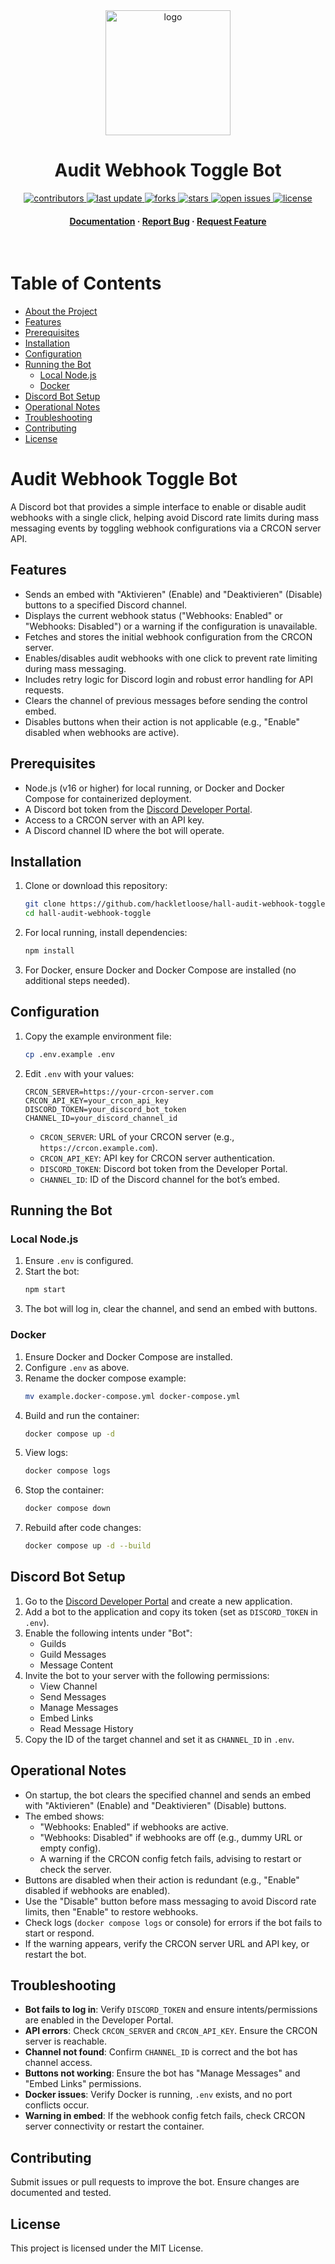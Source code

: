 <div align="center">

  <img src="https://i.imgur.com/nI8BZdQ.png" alt="logo" width="200" height="auto" />
  <h1>Audit Webhook Toggle Bot</h1>
  
<!-- Badges -->
<p>
  <a href="https://github.com/hackletloose/hall-audit-webhook-toggle/graphs/contributors">
    <img src="https://img.shields.io/github/contributors/hackletloose/hall-audit-webhook-toggle" alt="contributors" />
  </a>
  <a href="">
    <img src="https://img.shields.io/github/last-commit/hackletloose/hall-audit-webhook-toggle" alt="last update" />
  </a>
  <a href="https://github.com/hackletloose/hall-audit-webhook-toggle/network/members">
    <img src="https://img.shields.io/github/forks/hackletloose/hall-audit-webhook-toggle" alt="forks" />
  </a>
  <a href="https://github.com/hackletloose/hall-audit-webhook-toggle/stargazers">
    <img src="https://img.shields.io/github/stars/hackletloose/hall-audit-webhook-toggle" alt="stars" />
  </a>
  <a href="https://github.com/hackletloose/hall-audit-webhook-toggle/issues/">
    <img src="https://img.shields.io/github/issues/hackletloose/hall-audit-webhook-toggle" alt="open issues" />
  </a>
  <a href="https://github.com/hackletloose/hall-audit-webhook-toggle/blob/master/LICENSE">
    <img src="https://img.shields.io/github/license/hackletloose/hall-audit-webhook-toggle.svg" alt="license" />
  </a>
</p>
   
<h4>
  <a href="https://github.com/hackletloose/hall-audit-webhook-toggle">Documentation</a>
  <span> · </span>
  <a href="https://github.com/hackletloose/hall-audit-webhook-toggle/issues/">Report Bug</a>
  <span> · </span>
  <a href="https://github.com/hackletloose/hall-audit-webhook-toggle/issues/">Request Feature</a>
</h4>
</div>

<br />

# Table of Contents

- [About the Project](#audit-webhook-toggle-bot)
- [Features](#features)
- [Prerequisites](#prerequisites)
- [Installation](#installation)
- [Configuration](#configuration)
- [Running the Bot](#running-the-bot)
  - [Local Node.js](#local-nodejs)
  - [Docker](#docker)
- [Discord Bot Setup](#discord-bot-setup)
- [Operational Notes](#operational-notes)
- [Troubleshooting](#troubleshooting)
- [Contributing](#contributing)
- [License](#license)

# Audit Webhook Toggle Bot

A Discord bot that provides a simple interface to enable or disable audit webhooks with a single click, helping avoid Discord rate limits during mass messaging events by toggling webhook configurations via a CRCON server API.

## Features
- Sends an embed with "Aktivieren" (Enable) and "Deaktivieren" (Disable) buttons to a specified Discord channel.
- Displays the current webhook status ("Webhooks: Enabled" or "Webhooks: Disabled") or a warning if the configuration is unavailable.
- Fetches and stores the initial webhook configuration from the CRCON server.
- Enables/disables audit webhooks with one click to prevent rate limiting during mass messaging.
- Includes retry logic for Discord login and robust error handling for API requests.
- Clears the channel of previous messages before sending the control embed.
- Disables buttons when their action is not applicable (e.g., "Enable" disabled when webhooks are active).

## Prerequisites
- Node.js (v16 or higher) for local running, or Docker and Docker Compose for containerized deployment.
- A Discord bot token from the [Discord Developer Portal](https://discord.com/developers/applications).
- Access to a CRCON server with an API key.
- A Discord channel ID where the bot will operate.

## Installation
1. Clone or download this repository:
   ```bash
   git clone https://github.com/hackletloose/hall-audit-webhook-toggle.git
   cd hall-audit-webhook-toggle
   ```
2. For local running, install dependencies:
   ```bash
   npm install
   ```
3. For Docker, ensure Docker and Docker Compose are installed (no additional steps needed).

## Configuration
1. Copy the example environment file:
   ```bash
   cp .env.example .env
   ```
2. Edit `.env` with your values:
   ```
   CRCON_SERVER=https://your-crcon-server.com
   CRCON_API_KEY=your_crcon_api_key
   DISCORD_TOKEN=your_discord_bot_token
   CHANNEL_ID=your_discord_channel_id
   ```
   - `CRCON_SERVER`: URL of your CRCON server (e.g., `https://crcon.example.com`).
   - `CRCON_API_KEY`: API key for CRCON server authentication.
   - `DISCORD_TOKEN`: Discord bot token from the Developer Portal.
   - `CHANNEL_ID`: ID of the Discord channel for the bot’s embed.

## Running the Bot

### Local Node.js
1. Ensure `.env` is configured.
2. Start the bot:
   ```bash
   npm start
   ```
3. The bot will log in, clear the channel, and send an embed with buttons.

### Docker
1. Ensure Docker and Docker Compose are installed.
2. Configure `.env` as above.
3. Rename the docker compose example:
   ```bash
   mv example.docker-compose.yml docker-compose.yml
   ```
4. Build and run the container:
   ```bash
   docker compose up -d
   ```
5. View logs:
   ```bash
   docker compose logs
   ```
6. Stop the container:
   ```bash
   docker compose down
   ```
7. Rebuild after code changes:
   ```bash
   docker compose up -d --build
   ```

## Discord Bot Setup
1. Go to the [Discord Developer Portal](https://discord.com/developers/applications) and create a new application.
2. Add a bot to the application and copy its token (set as `DISCORD_TOKEN` in `.env`).
3. Enable the following intents under "Bot":
   - Guilds
   - Guild Messages
   - Message Content
4. Invite the bot to your server with the following permissions:
   - View Channel
   - Send Messages
   - Manage Messages
   - Embed Links
   - Read Message History
5. Copy the ID of the target channel and set it as `CHANNEL_ID` in `.env`.

## Operational Notes
- On startup, the bot clears the specified channel and sends an embed with "Aktivieren" (Enable) and "Deaktivieren" (Disable) buttons.
- The embed shows:
  - "Webhooks: Enabled" if webhooks are active.
  - "Webhooks: Disabled" if webhooks are off (e.g., dummy URL or empty config).
  - A warning if the CRCON config fetch fails, advising to restart or check the server.
- Buttons are disabled when their action is redundant (e.g., "Enable" disabled if webhooks are enabled).
- Use the "Disable" button before mass messaging to avoid Discord rate limits, then "Enable" to restore webhooks.
- Check logs (`docker compose logs` or console) for errors if the bot fails to start or respond.
- If the warning appears, verify the CRCON server URL and API key, or restart the bot.

## Troubleshooting
- **Bot fails to log in**: Verify `DISCORD_TOKEN` and ensure intents/permissions are enabled in the Developer Portal.
- **API errors**: Check `CRCON_SERVER` and `CRCON_API_KEY`. Ensure the CRCON server is reachable.
- **Channel not found**: Confirm `CHANNEL_ID` is correct and the bot has channel access.
- **Buttons not working**: Ensure the bot has "Manage Messages" and "Embed Links" permissions.
- **Docker issues**: Verify Docker is running, `.env` exists, and no port conflicts occur.
- **Warning in embed**: If the webhook config fetch fails, check CRCON server connectivity or restart the container.

## Contributing
Submit issues or pull requests to improve the bot. Ensure changes are documented and tested.

## License
This project is licensed under the MIT License.
